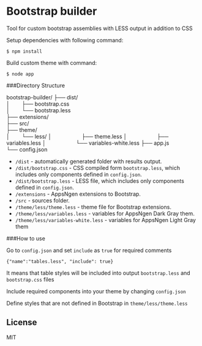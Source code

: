 Bootstrap builder
=================

Tool for custom bootstrap assemblies with LESS output in addition to CSS

Setup dependencies with following command:

```
$ npm install
```

Build custom theme with command:

```
$ node app 
```

###Directory Structure

bootstrap-builder/
├── dist/    
│&nbsp;&nbsp;&nbsp;&nbsp;&nbsp;&nbsp;&nbsp;&nbsp;├── bootstrap.css  
│&nbsp;&nbsp;&nbsp;&nbsp;&nbsp;&nbsp;&nbsp;&nbsp;└── bootstrap.less  
├── extensions/  
├── src/  
├── theme/  
│&nbsp;&nbsp;&nbsp;&nbsp;&nbsp;&nbsp;&nbsp;&nbsp;└── less/
│&nbsp;&nbsp;&nbsp;&nbsp;&nbsp;&nbsp;&nbsp;&nbsp;&nbsp;&nbsp;&nbsp;&nbsp;&nbsp;&nbsp;&nbsp;&nbsp;&nbsp;&nbsp;&nbsp;&nbsp;├── theme.less
│&nbsp;&nbsp;&nbsp;&nbsp;&nbsp;&nbsp;&nbsp;&nbsp;&nbsp;&nbsp;&nbsp;&nbsp;&nbsp;&nbsp;&nbsp;&nbsp;&nbsp;&nbsp;&nbsp;&nbsp;├── variables.less
│&nbsp;&nbsp;&nbsp;&nbsp;&nbsp;&nbsp;&nbsp;&nbsp;&nbsp;&nbsp;&nbsp;&nbsp;&nbsp;&nbsp;&nbsp;&nbsp;&nbsp;&nbsp;&nbsp;&nbsp;└── variables-white.less
├── app.js  
└── config.json


* `/dist` - automatically generated folder with results output.
* `/dist/bootstrap.css` - CSS compiled form `bootstrap.less`, which includes only components defined in `config.json`.
* `/dist/bootstrap.less` - LESS file, which includes only components defined in `config.json`.
* `/extensions` - AppsNgen extensions to Bootstrap.
* `/src` - sources folder.
* `/theme/less/theme.less` - theme file for Bootstrap extensions.
* `/theme/less/variables.less` - variables for AppsNgen Dark Gray them.
* `/theme/less/variables-white.less` - variables for AppsNgen Light Gray them

###How to use

Go to `config.json` and set `include` as `true` for required comments

```
{"name":"tables.less", "include": true}
```

It means that table styles will be included into output `bootstrap.less` and `bootstrap.css` files

Include required components into your theme by changing `config.json`

Define styles that are not defined in Bootstrap in `theme/less/theme.less`

## License

MIT